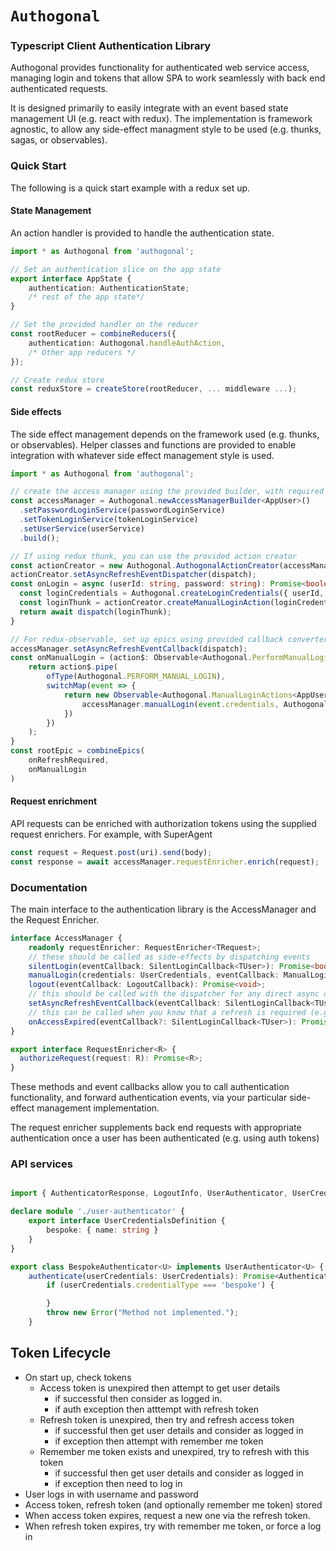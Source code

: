 # `Authogonal`
### Typescript Client Authentication Library

Authogonal provides functionality for authenticated web service access, managing login and tokens that allow SPA to work seamlessly with back end authenticated requests.

It is designed primarily to easily integrate with an event based state management UI (e.g. react with redux).
The implementation is framework agnostic, to allow any side-effect managment style to be used (e.g. thunks, sagas, or observables).


### Quick Start

The following is a quick start example with a redux set up.

#### State Management
An action handler is provided to handle the authentication state.

```ts
import * as Authogonal from 'authogonal';

// Set an authentication slice on the app state
export interface AppState {
    authentication: AuthenticationState;
    /* rest of the app state*/
}

// Set the provided handler on the reducer
const rootReducer = combineReducers({
    authentication: Authogonal.handleAuthAction,
    /* Other app reducers */
});

// Create redux store
const reduxStore = createStore(rootReducer, ... middleware ...);
```

#### Side effects
The side effect management depends on the framework used (e.g. thunks, or observables).
Helper classes and functions are provided to enable integration with whatever side effect management style is used.

```ts
import * as Authogonal from 'authogonal';

// create the access manager using the provided builder, with required services
const accessManager = Authogonal.newAccessManagerBuilder<AppUser>()
  .setPasswordLoginService(passwordLoginService)
  .setTokenLoginService(tokenLoginService)
  .setUserService(userService)
  .build();

// If using redux thunk, you can use the provided action creator
const actionCreator = new Authogonal.AuthogonalActionCreator(accessManager);
actionCreator.setAsyncRefreshEventDispatcher(dispatch);
const onLogin = async (userId: string, password: string): Promise<boolean> => {
  const loginCredentials = Authogonal.createLoginCredentials({ userId, password,remember: true});
  const loginThunk = actionCreator.createManualLoginAction(loginCredentials)
  return await dispatch(loginThunk);
}

// For redux-observable, set up epics using provided callback converters
accessManager.setAsyncRefreshEventCallback(dispatch);
const onManualLogin = (action$: Observable<Authogonal.PerformManualLoginAction>) => {
    return action$.pipe(
        ofType(Authogonal.PERFORM_MANUAL_LOGIN),
        switchMap(event => {
            return new Observable<Authogonal.ManualLoginActions<AppUser>>(observer => {
                accessManager.manualLogin(event.credentials, Authogonal.observerToManualLoginCallback(observer));
            })
        })
    );
}
const rootEpic = combineEpics(
    onRefreshRequired,
    onManualLogin
)
```

#### Request enrichment
API requests can be enriched with authorization tokens using the supplied request enrichers.
For example, with SuperAgent

```ts
const request = Request.post(uri).send(body);
const response = await accessManager.requestEnricher.enrich(request);
```

### Documentation

The main interface to the authentication library is the AccessManager and the Request Enricher.

```ts
interface AccessManager {
    readonly requestEnricher: RequestEnricher<TRequest>;
    // these should be called as side-effects by dispatching events
    silentLogin(eventCallback: SilentLoginCallback<TUser>): Promise<boolean>;
    manualLogin(credentials: UserCredentials, eventCallback: ManualLoginCallback<TUser>): Promise<boolean>;
    logout(eventCallback: LogoutCallback): Promise<void>;
    // this should be called with the dispatcher for any direct async calls (e.g. timer that refreshes tokens) 
    setAsyncRefreshEventCallback(eventCallback: SilentLoginCallback<TUser>): void;
    // this can be called when you know that a refresh is required (e.g. if a request returns a 403)
    onAccessExpired(eventCallback?: SilentLoginCallback<TUser>): Promise<boolean>;  
}

export interface RequestEnricher<R> {
  authorizeRequest(request: R): Promise<R>;
}
```
These methods and event callbacks allow you to call authentication functionality, and forward authentication events, via your particular side-effect management implementation.

The request enricher supplements back end requests with appropriate authentication once a user has been authenticated (e.g. using auth tokens)

### API services

```ts

import { AuthenticatorResponse, LogoutInfo, UserAuthenticator, UserCredentials, UserCredentialsDefinition } from "./user-authenticator";

declare module './user-authenticator' {
    export interface UserCredentialsDefinition {
        bespoke: { name: string }
    }
}

export class BespokeAuthenticator<U> implements UserAuthenticator<U> {
    authenticate(userCredentials: UserCredentials): Promise<AuthenticatorResponse<U>> {
        if (userCredentials.credentialType === 'bespoke') {

        }
        throw new Error("Method not implemented.");
    }


```

## Token Lifecycle
* On start up, check tokens
    * Access token is unexpired then attempt to get user details
        * if successful then consider as logged in.
        * if auth exception then atttempt with refresh token
    * Refresh token is unexpired, then try and refresh access token
        * if successful then get user details and consider as logged in
        * if exception then attempt with remember me token
    * Remember me token exists and unexpired, try to refresh with this token
        * if successful then get user details and consider as logged in
        * if exception then need to log in
* User logs in with username and password
* Access token, refresh token (and optionally remember me token) stored
* When access token expires, request a new one via the refresh token. 
* When refresh token expires, try with remember me token, or force a log in